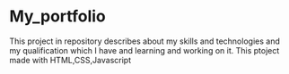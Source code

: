 # My_portfolio
This project in repository describes about my skills and technologies and my qualification which I have and learning and working on it.
This ptoject made with HTML,CSS,Javascript
